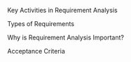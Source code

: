 
Key Activities in Requirement Analysis

Types of Requirements

Why is Requirement Analysis Important?

Acceptance Criteria
